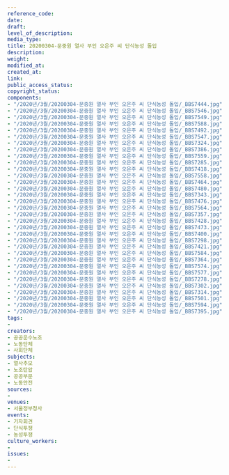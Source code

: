 ```yaml
---
reference_code: 
date: 
draft: 
level_of_description: 
media_type: 
title: 20200304-문중원 열사 부인 오은주 씨 단식농성 돌입
description: 
weight: 
modified_at: 
created_at: 
link: 
public_access_status: 
copyright_status: 
components:
- "/2020년/3월/20200304-문중원 열사 부인 오은주 씨 단식농성 돌입/_BBS7444.jpg"
- "/2020년/3월/20200304-문중원 열사 부인 오은주 씨 단식농성 돌입/_BBS7546.jpg"
- "/2020년/3월/20200304-문중원 열사 부인 오은주 씨 단식농성 돌입/_BBS7549.jpg"
- "/2020년/3월/20200304-문중원 열사 부인 오은주 씨 단식농성 돌입/_BBS7588.jpg"
- "/2020년/3월/20200304-문중원 열사 부인 오은주 씨 단식농성 돌입/_BBS7492.jpg"
- "/2020년/3월/20200304-문중원 열사 부인 오은주 씨 단식농성 돌입/_BBS7547.jpg"
- "/2020년/3월/20200304-문중원 열사 부인 오은주 씨 단식농성 돌입/_BBS7324.jpg"
- "/2020년/3월/20200304-문중원 열사 부인 오은주 씨 단식농성 돌입/_BBS7386.jpg"
- "/2020년/3월/20200304-문중원 열사 부인 오은주 씨 단식농성 돌입/_BBS7559.jpg"
- "/2020년/3월/20200304-문중원 열사 부인 오은주 씨 단식농성 돌입/_BBS7285.jpg"
- "/2020년/3월/20200304-문중원 열사 부인 오은주 씨 단식농성 돌입/_BBS7418.jpg"
- "/2020년/3월/20200304-문중원 열사 부인 오은주 씨 단식농성 돌입/_BBS7558.jpg"
- "/2020년/3월/20200304-문중원 열사 부인 오은주 씨 단식농성 돌입/_BBS7464.jpg"
- "/2020년/3월/20200304-문중원 열사 부인 오은주 씨 단식농성 돌입/_BBS7480.jpg"
- "/2020년/3월/20200304-문중원 열사 부인 오은주 씨 단식농성 돌입/_BBS7343.jpg"
- "/2020년/3월/20200304-문중원 열사 부인 오은주 씨 단식농성 돌입/_BBS7476.jpg"
- "/2020년/3월/20200304-문중원 열사 부인 오은주 씨 단식농성 돌입/_BBS7564.jpg"
- "/2020년/3월/20200304-문중원 열사 부인 오은주 씨 단식농성 돌입/_BBS7357.jpg"
- "/2020년/3월/20200304-문중원 열사 부인 오은주 씨 단식농성 돌입/_BBS7428.jpg"
- "/2020년/3월/20200304-문중원 열사 부인 오은주 씨 단식농성 돌입/_BBS7473.jpg"
- "/2020년/3월/20200304-문중원 열사 부인 오은주 씨 단식농성 돌입/_BBS7400.jpg"
- "/2020년/3월/20200304-문중원 열사 부인 오은주 씨 단식농성 돌입/_BBS7298.jpg"
- "/2020년/3월/20200304-문중원 열사 부인 오은주 씨 단식농성 돌입/_BBS7421.jpg"
- "/2020년/3월/20200304-문중원 열사 부인 오은주 씨 단식농성 돌입/_BBS7584.jpg"
- "/2020년/3월/20200304-문중원 열사 부인 오은주 씨 단식농성 돌입/_BBS7364.jpg"
- "/2020년/3월/20200304-문중원 열사 부인 오은주 씨 단식농성 돌입/_BBS7574.jpg"
- "/2020년/3월/20200304-문중원 열사 부인 오은주 씨 단식농성 돌입/_BBS7577.jpg"
- "/2020년/3월/20200304-문중원 열사 부인 오은주 씨 단식농성 돌입/_BBS7278.jpg"
- "/2020년/3월/20200304-문중원 열사 부인 오은주 씨 단식농성 돌입/_BBS7302.jpg"
- "/2020년/3월/20200304-문중원 열사 부인 오은주 씨 단식농성 돌입/_BBS7314.jpg"
- "/2020년/3월/20200304-문중원 열사 부인 오은주 씨 단식농성 돌입/_BBS7501.jpg"
- "/2020년/3월/20200304-문중원 열사 부인 오은주 씨 단식농성 돌입/_BBS7594.jpg"
- "/2020년/3월/20200304-문중원 열사 부인 오은주 씨 단식농성 돌입/_BBS7395.jpg"
tags:
- 
creators:
- 공공운수노조
- 노동단체
- 사회단체
subjects:
- 열사추모
- 노조탄압
- 공공부문
- 노동안전
sources:
- 
venues:
- 서울정부청사
events:
- 기자회견
- 단식투쟁
- 농성투쟁
culture_workers:
- 
issues:
- 
---
```

